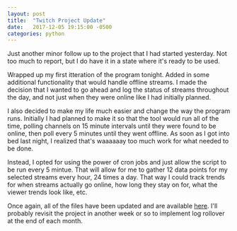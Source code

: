```yaml
---
layout: post
title:  "Twitch Project Update"
date:   2017-12-05 19:15:00 -0500
categories: python
---
```

Just another minor follow up to the project that I had started yesterday. Not too much to report, but I do have it in a state where it's ready to be used.

Wrapped up my first itteration of the program tonight. Added in some additional functionality that would handle offline streams. I made the decision that I wanted to go ahead and log the status of streams throughout the day, and not just when they were online like I had initially planned.

I also decided to make my life much easier and change the way the program runs. Initially I had planned to make it so that the tool would run all of the time, polling channels on 15 minute intervals until they were found to be online, then poll every 5 minutes until they went offline. As soon as I got into bed last night, I realized that's waaaaaay too much work for what needed to be done.

Instead, I opted for using the power of cron jobs and just allow the script to be run every 5 mintue. That will allow for me to gather 12 data points for my selected streams every hour, 24 times a day. That way I could track trends for when streams actually go online, how long they stay on for, what the viewer trends look like, etc.

Once again, all of the files have been updated and are available [here](https://github.com/fuzzylimes/New_Twitch_API_Channel-Stat-Scraper). I'll probably revisit the project in another week or so to implement log rollover at the end of each month.